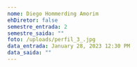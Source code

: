 ```yaml
---
nome: Diego Hommerding Amorim
ehDiretor: false
semestre_entrada: 2
semestre_saida: ""
foto: /uploads/perfil_3_.jpg
data_entrada: January 28, 2023 12:30 PM
data_saida: ""
---
```

